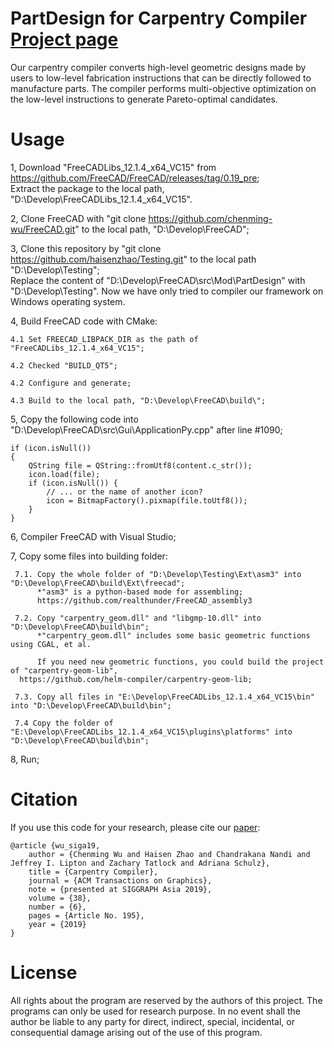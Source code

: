# PartDesign for Carpentry Compiler [Project page](https://grail.cs.washington.edu/projects/carpentrycompiler/)

Our carpentry compiler converts high-level geometric designs made by users to low-level fabrication instructions that can be directly followed to manufacture parts. The compiler performs multi-objective optimization on the low-level instructions to generate Pareto-optimal candidates.

# Usage
1, Download "FreeCADLibs_12.1.4_x64_VC15" from https://github.com/FreeCAD/FreeCAD/releases/tag/0.19_pre;   
Extract the package to the local path, "D:\Develop\FreeCADLibs_12.1.4_x64_VC15".

2, Clone FreeCAD with "git clone https://github.com/chenming-wu/FreeCAD.git"  to the local path, "D:\Develop\FreeCAD";

3, Clone this repository by "git clone https://github.com/haisenzhao/Testing.git" to the local path  "D:\Develop\Testing";  
Replace the content of "D:\Develop\FreeCAD\src\Mod\PartDesign" with "D:\Develop\Testing". Now we have only tried to compiler our framework on Windows operating system.

4, Build FreeCAD code with CMake:

    4.1 Set FREECAD_LIBPACK_DIR as the path of "FreeCADLibs_12.1.4_x64_VC15";

    4.2 Checked "BUILD_QT5";

    4.2 Configure and generate;
 
    4.3 Build to the local path, "D:\Develop\FreeCAD\build\";

5, Copy the following code into "D:\Develop\FreeCAD\src\Gui\ApplicationPy.cpp" after line #1090;
       
	if (icon.isNull())  
	{  
		QString file = QString::fromUtf8(content.c_str());  
		icon.load(file);  
		if (icon.isNull()) {  
			// ... or the name of another icon?  
			icon = BitmapFactory().pixmap(file.toUtf8());  
		}  
	}

6, Compiler FreeCAD with Visual Studio;

7, Copy some files into building folder:

     7.1. Copy the whole folder of "D:\Develop\Testing\Ext\asm3" into "D:\Develop\FreeCAD\build\Ext\freecad";  
          *"asm3" is a python-based mode for assembling;   
          https://github.com/realthunder/FreeCAD_assembly3

     7.2. Copy "carpentry_geom.dll" and "libgmp-10.dll" into "D:\Develop\FreeCAD\build\bin";  
          *"carpentry_geom.dll" includes some basic geometric functions using CGAL, et al.
         
          If you need new geometric functions, you could build the project of "carpentry-geom-lib",  
	  https://github.com/helm-compiler/carpentry-geom-lib;
	     
     7.3. Copy all files in "E:\Develop\FreeCADLibs_12.1.4_x64_VC15\bin" into "D:\Develop\FreeCAD\build\bin";
     
     7.4 Copy the folder of "E:\Develop\FreeCADLibs_12.1.4_x64_VC15\plugins\platforms" into "D:\Develop\FreeCAD\build\bin";

8, Run;


# Citation
If you use this code for your research, please cite our [paper](hhttps://grail.cs.washington.edu/projects/carpentrycompiler/files/CarpentryCompiler.pdf):

```
@article {wu_siga19,
    author = {Chenming Wu and Haisen Zhao and Chandrakana Nandi and Jeffrey I. Lipton and Zachary Tatlock and Adriana Schulz},
    title = {Carpentry Compiler},
    journal = {ACM Transactions on Graphics},
    note = {presented at SIGGRAPH Asia 2019},
    volume = {38},
    number = {6},
    pages = {Article No. 195},
    year = {2019}
}
```

# License
All rights about the program are reserved by the authors of this project. The programs can only be used for research purpose. In no event shall the author be liable to any party for direct, indirect, special, incidental, or consequential damage arising out of the use of this program.

